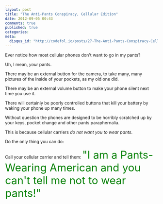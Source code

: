```yaml
---
layout: post
title: "The Anti-Pants Conspiracy, Cellular Edition"
date: 2012-09-05 00:43
comments: true
published: true
categories: 
meta:
  disqus_id: "http://codefol.io/posts/27-The-Anti-Pants-Conspiracy-Cellular-Edition"
---
```

Ever notice how most cellular phones don't want to go in my pants?

Uh, I mean, *your* pants.

There may be an external button for the camera, to take many, many pictures of the inside of your pockets, as my old one did.

There may be an external volume button to make your phone silent next time you use it.

There will certainly be poorly controlled buttons that kill your battery by waking your phone up many times.

Without question the phones are designed to be horribly scratched up by your keys, pocket change and other pants paraphernalia.

This is because cellular carriers *do not want you to wear pants*.

Do the only thing you can do:

Call your cellular carrier and tell them:  <span style="font-size: 250%; color:green;">"I am a Pants-Wearing American and you can't tell me not to wear pants!"</span>

